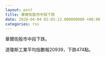 ```yaml
---
layout: post
title: 華爾街股市中段下跌
date: 2020-04-04 02:03:13.000000000 +08:00
categories: rss
---
```


華爾街股市中段下跌。

道瓊斯工業平均指數報20939，下跌474點。

